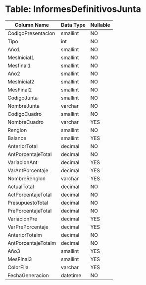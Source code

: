 # Table: InformesDefinitivosJunta

| Column Name | Data Type | Nullable |
|-------------|-----------|----------|
| CodigoPresentacion | smallint | NO |
| Tipo | int | NO |
| Año1 | smallint | NO |
| MesInicial1 | smallint | NO |
| Mesfinal1 | smallint | NO |
| Año2 | smallint | NO |
| MesInicial2 | smallint | NO |
| MesFinal2 | smallint | NO |
| CodigoJunta | smallint | NO |
| NombreJunta | varchar | NO |
| CodigoCuadro | smallint | NO |
| NombreCuadro | varchar | YES |
| Renglon | smallint | NO |
| Balance | smallint | YES |
| AnteriorTotal | decimal | NO |
| AntPorcentajeTotal | decimal | NO |
| VariacionAnt | decimal | YES |
| VarAntPorcentaje | decimal | YES |
| NombreRenglon | varchar | YES |
| ActualTotal | decimal | NO |
| ActPorcentajeTotal | decimal | NO |
| PresupuestoTotal | decimal | NO |
| PrePorcentajeTotal | decimal | NO |
| VariacionPre | decimal | YES |
| VarPrePorcentaje | decimal | YES |
| AnteriorTotalm | decimal | NO |
| AntPorcentajeTotalm | decimal | NO |
| Año3 | smallint | YES |
| MesFinal3 | smallint | YES |
| ColorFila | varchar | YES |
| FechaGeneracion | datetime | NO |
